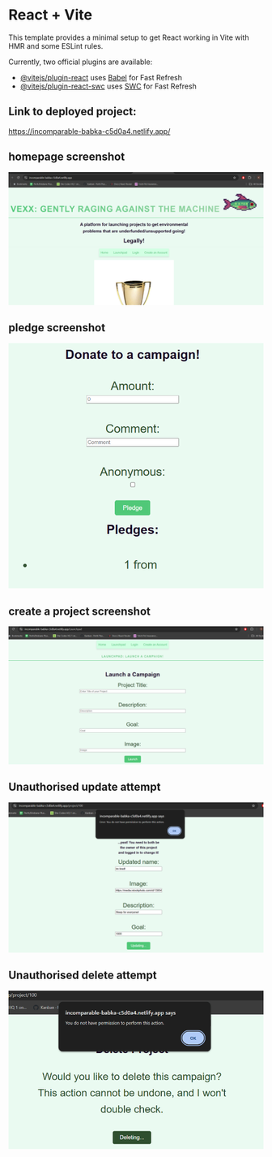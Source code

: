 # React + Vite

This template provides a minimal setup to get React working in Vite with HMR and some ESLint rules.

Currently, two official plugins are available:

- [@vitejs/plugin-react](https://github.com/vitejs/vite-plugin-react/blob/main/packages/plugin-react/README.md) uses [Babel](https://babeljs.io/) for Fast Refresh
- [@vitejs/plugin-react-swc](https://github.com/vitejs/vite-plugin-react-swc) uses [SWC](https://swc.rs/) for Fast Refresh


## Link to deployed project:

https://incomparable-babka-c5d0a4.netlify.app/

##  homepage screenshot
![A website homepage for a crowdfunding app called "Vexx". Various shades of green were used in the styling. There is also a weird looking fish called Veronica in the top right corner](./submission_images/vexxhomepage.png)

##  pledge screenshot
![A pledging form for a crowdfunding app called "Vexx". Various shades of green were used in the styling.](./submission_images/vexxpledge.png)

##  create a project screenshot
![A form for creating a project within a crowdfunding app called "Vexx". Various shades of green were used in the styling.](./submission_images/vexxxcreation.png)


##  Unauthorised update attempt
![A picture of the feedback of an unauthorised user trying to update a project within a crowdfunding app called "Vexx". Various shades of green were used in the styling.](./submission_images/vexxunauthedit.png)

##  Unauthorised delete attempt
![A picture of the feedback of an unauthorised user trying to delete a project within a crowdfunding app called "Vexx". Various shades of green were used in the styling.](./submission_images/vexxunauthdelete.png)